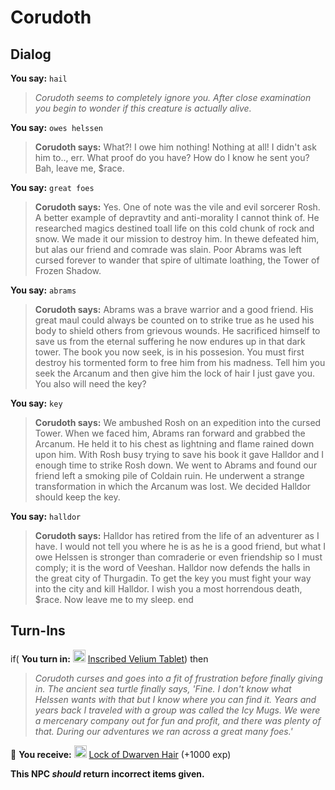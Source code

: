 # Corudoth


## Dialog

**You say:** `hail`



>*Corudoth seems to completely ignore you. After close examination you begin to wonder if this creature is actually alive.*

**You say:** `owes helssen`



>**Corudoth says:** What?! I owe him nothing! Nothing at all! I didn't ask him to.., err. What proof do you have? How do I know he sent you? Bah, leave me, $race.

**You say:** `great foes`



>**Corudoth says:** Yes. One of note was the vile and evil sorcerer Rosh. A better example of depravtity and anti-morality I cannot think of. He researched magics destined toall life on this cold chunk of rock and snow. We made it our mission to destroy him. In thewe defeated him, but alas our friend and comrade was slain. Poor Abrams was left cursed forever to wander that spire of ultimate loathing, the Tower of Frozen Shadow.

**You say:** `abrams`



>**Corudoth says:** Abrams was a brave warrior and a good friend. His great maul could always be counted on to strike true as he used his body to shield others from grievous wounds. He sacrificed himself to save us from the eternal suffering he now endures up in that dark tower. The book you now seek, is in his possesion. You must first destroy his tormented form to free him from his madness. Tell him you seek the Arcanum and then give him the lock of hair I just gave you. You also will need the key?

**You say:** `key`



>**Corudoth says:** We ambushed Rosh on an expedition into the cursed Tower.  When we faced him, Abrams ran forward and grabbed the Arcanum. He held it to his chest as lightning and flame rained down upon him. With Rosh busy trying to save his book it gave Halldor and I enough time to strike Rosh down. We went to Abrams and found our friend left a smoking pile of Coldain ruin. He underwent a strange transformation in which the Arcanum was lost. We decided Halldor should keep the key.

**You say:** `halldor`



>**Corudoth says:** Halldor has retired from the life of an adventurer as I have. I would not tell you where he is as he is a good friend, but what I owe Helssen is stronger than comraderie or even friendship so I must comply; it is the word of Veeshan. Halldor now defends the halls in the great city of Thurgadin. To get the key you must fight your way into the city and kill Halldor. I wish you a most horrendous death, $race. Now leave me to my sleep.
end



## Turn-Ins





if( **You turn in:** <img style="background:url(/static/icons/blank_slot.gif);width:20px;height:20px;" src="/static/icons/item_972.png" alt="" /> <a
                                href="/item/1710" data-url="1710" class="tooltip-link link">Inscribed Velium Tablet</a>) then 


>*Corudoth curses and goes into a fit of frustration before finally giving in. The ancient sea turtle finally says, 'Fine. I don't know what Helssen wants with that but I know where you can find it. Years and years back I traveled with a group was called the Icy Mugs. We were a mercenary company out for fun and profit, and there was plenty of that. During our adventures we ran across a great many foes.'*


 &#127873; **You receive:**  <img style="background:url(/static/icons/blank_slot.gif);width:20px;height:20px;" src="/static/icons/item_1001.png" alt="" /> <a
                                href="/item/1711" data-url="1711" class="tooltip-link link">Lock of Dwarven Hair</a> (+1000 exp)

 

**This NPC *should* return incorrect items given.**
